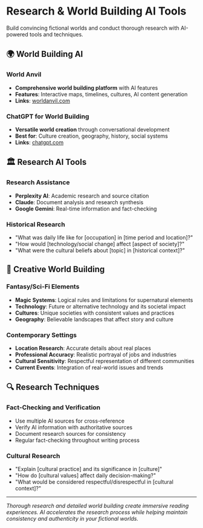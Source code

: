# Research & World Building AI Tools

Build convincing fictional worlds and conduct thorough research with AI-powered tools and techniques.

## 🌍 World Building AI

### **World Anvil**
- **Comprehensive world building platform** with AI features
- **Features**: Interactive maps, timelines, cultures, AI content generation
- **Links**: [worldanvil.com](https://worldanvil.com)

### **ChatGPT for World Building**
- **Versatile world creation** through conversational development
- **Best for**: Culture creation, geography, history, social systems
- **Links**: [chatgpt.com](https://chatgpt.com)

## 🏛️ Research AI Tools

### **Research Assistance**
- **Perplexity AI**: Academic research and source citation
- **Claude**: Document analysis and research synthesis
- **Google Gemini**: Real-time information and fact-checking

### **Historical Research**
- "What was daily life like for [occupation] in [time period and location]?"
- "How would [technology/social change] affect [aspect of society]?"
- "What were the cultural beliefs about [topic] in [historical context]?"

## 🎨 Creative World Building

### **Fantasy/Sci-Fi Elements**
- **Magic Systems**: Logical rules and limitations for supernatural elements
- **Technology**: Future or alternative technology and its societal impact
- **Cultures**: Unique societies with consistent values and practices
- **Geography**: Believable landscapes that affect story and culture

### **Contemporary Settings**
- **Location Research**: Accurate details about real places
- **Professional Accuracy**: Realistic portrayal of jobs and industries
- **Cultural Sensitivity**: Respectful representation of different communities
- **Current Events**: Integration of real-world issues and trends

## 🔍 Research Techniques

### **Fact-Checking and Verification**
- Use multiple AI sources for cross-reference
- Verify AI information with authoritative sources
- Document research sources for consistency
- Regular fact-checking throughout writing process

### **Cultural Research**
- "Explain [cultural practice] and its significance in [culture]"
- "How do [cultural values] affect daily decision-making?"
- "What would be considered respectful/disrespectful in [cultural context]?"

---

*Thorough research and detailed world building create immersive reading experiences. AI accelerates the research process while helping maintain consistency and authenticity in your fictional worlds.*